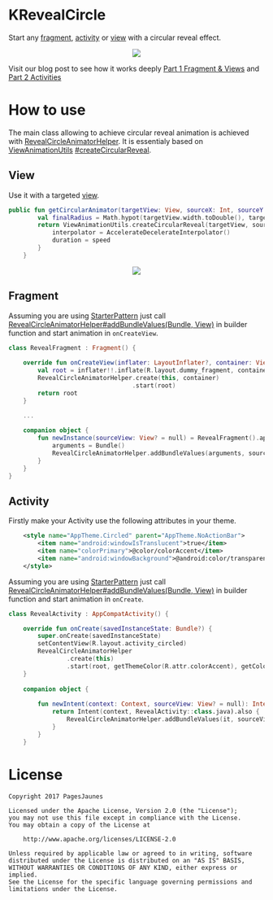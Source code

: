 # KRevealCircle

Start any [fragment](https://developer.android.com/guide/components/fragments.html), 
[activity](https://developer.android.com/guide/components/activities/index.html) or [view](https://developer.android.com/reference/android/view/View.html) with a circular reveal effect.

<p align="center">
<img src="http://developers.pagesjaunes.fr/content/images/2017/12/reveal_final.gif"/>
</p>

Visit our blog post to see how it works deeply <a href="developers.pagesjaunes.fr/reveal-your-app-reveal-your-app-part1-3">Part 1 Fragment & Views</a> and <a href="developers.pagesjaunes.fr/reveal-your-app-reveal-your-app-part2">Part 2 Activities</a>

# How to use

The main class allowing to achieve circular reveal animation is achieved with [RevealCircleAnimatorHelper](https://github.com/ThibaultFighieraPJ/KRevealCircle/blob/master/app/src/main/java/com/tfighiera/revealactivity/RevealCircleAnimatorHelper.kt). It is essentialy based on <a href="https://developer.android.com/reference/android/view/ViewAnimationUtils.html">ViewAnimationUtils</a>
<a href="https://developer.android.com/reference/android/view/ViewAnimationUtils.html#createCircularReveal(android.view.View, int, int, float, float)">#createCircularReveal</a>.

## View

Use it with a targeted [view](https://developer.android.com/reference/android/view/View.html).

```kotlin
public fun getCircularAnimator(targetView: View, sourceX: Int, sourceY: Int, speed: Long): Animator {
        val finalRadius = Math.hypot(targetView.width.toDouble(), targetView.height.toDouble()).toFloat()
        return ViewAnimationUtils.createCircularReveal(targetView, sourceX, sourceY, 0f, finalRadius).apply {
            interpolator = AccelerateDecelerateInterpolator()
            duration = speed
        }
    }
```

<p align="center">
<img src="http://developers.pagesjaunes.fr/content/images/2017/12/reveal_view-2.gif">
</p>

## Fragment

Assuming you are using [StarterPattern](https://hackernoon.com/object-oriented-tricks-4-starter-pattern-android-edition-1844e1a8522d) just call [RevealCircleAnimatorHelper#addBundleValues(Bundle, View)](https://github.com/ThibaultFighieraPJ/KRevealCircle/blob/master/app/src/main/java/com/tfighiera/revealactivity/RevealCircleAnimatorHelper.kt#L157) in builder function and start animation in `onCreateView`.

```kotlin
class RevealFragment : Fragment() {
    
    override fun onCreateView(inflater: LayoutInflater?, container: ViewGroup?, savedInstanceState: Bundle?): View? {
        val root = inflater!!.inflate(R.layout.dummy_fragment, container, false)
        RevealCircleAnimatorHelper.create(this, container)
                                  .start(root)
        return root
    }

    ...
    
    companion object {
        fun newInstance(sourceView: View? = null) = RevealFragment().apply {
            arguments = Bundle()
            RevealCircleAnimatorHelper.addBundleValues(arguments, sourceView)
        }
    }
}
```

## Activity

Firstly make your Activity use the following attributes in your theme.

```xml
    <style name="AppTheme.Circled" parent="AppTheme.NoActionBar">
        <item name="android:windowIsTranslucent">true</item>
        <item name="colorPrimary">@color/colorAccent</item>
        <item name="android:windowBackground">@android:color/transparent</item>
    </style>
```

Assuming you are using [StarterPattern](https://hackernoon.com/object-oriented-tricks-4-starter-pattern-android-edition-1844e1a8522d) just call [RevealCircleAnimatorHelper#addBundleValues(Bundle, View)](https://github.com/ThibaultFighieraPJ/KRevealCircle/blob/master/app/src/main/java/com/tfighiera/revealactivity/RevealCircleAnimatorHelper.kt#L157) in builder function and start animation in `onCreate`.

```kotlin
class RevealActivity : AppCompatActivity() {

    override fun onCreate(savedInstanceState: Bundle?) {
        super.onCreate(savedInstanceState)
        setContentView(R.layout.activity_circled)
        RevealCircleAnimatorHelper
                .create(this)
                .start(root, getThemeColor(R.attr.colorAccent), getColor(R.color.background_default, theme))
    }
    
    companion object {
    
        fun newIntent(context: Context, sourceView: View? = null): Intent {
            return Intent(context, RevealActivity::class.java).also {
                RevealCircleAnimatorHelper.addBundleValues(it, sourceView)
            }
        }
    }
```

# License

```
Copyright 2017 PagesJaunes

Licensed under the Apache License, Version 2.0 (the "License");
you may not use this file except in compliance with the License.
You may obtain a copy of the License at

    http://www.apache.org/licenses/LICENSE-2.0

Unless required by applicable law or agreed to in writing, software
distributed under the License is distributed on an "AS IS" BASIS,
WITHOUT WARRANTIES OR CONDITIONS OF ANY KIND, either express or implied.
See the License for the specific language governing permissions and
limitations under the License.
```
